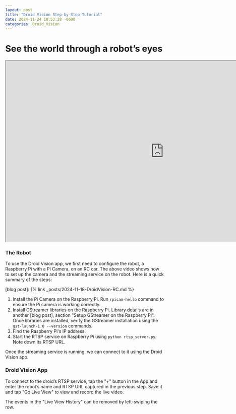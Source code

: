 ```yaml
---
layout: post
title: "Droid Vision Step-by-Step Tutorial"
date: 2024-11-24 10:53:28 -0600
categories: Droid_Vision
---
```

# See the world through a robot’s eyes 

<iframe width="1000" height="575"
src="https://www.youtube.com/embed/UXnyetTAiyk?autoplay=0&mute=0">
</iframe>


### The Robot
To use the Droid Vision app, we first need to configure the robot, a Raspberry Pi with a Pi Camera, on an RC car. The above video shows how to set up the camera and the streaming service on the robot. Here is a quick summary of the steps: 

[blog post]: {% link _posts/2024-11-18-DroidVision-RC.md %}

1. Install the Pi Camera on the Raspberry Pi. Run `rpicam-hello` command to ensure the Pi camera is working correctly.
2. Install GStreamer libraries on the Raspberry Pi. Library details are in another [blog post], section "Setup GStreamer on the Raspberry Pi". <br/>Once libraries are installed, verify the GStreamer installation using the `gst-launch-1.0 --version` commands.
3. Find the Raspberry Pi's IP address.
4. Start the RTSP service on Raspberry Pi using `python rtsp_server.py`. Note down its RTSP URL.

Once the streaming service is running, we can connect to it using the Droid Vision app. 

### Droid Vision App
To connect to the droid’s RTSP service, tap the "+" button in the App and enter the robot’s name and RTSP URL captured in the previous step. Save it and tap "Go Live View" to view and record the live video. 

The events in the "Live View History" can be removed by left-swiping the row. 
